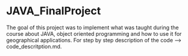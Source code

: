 # JAVA_FinalProject

The goal of this project was to implement what was taught during the course about JAVA, object oriented programming and how to use it
for geographical applications.
For step by step description of the code --> code_descritption.md.




